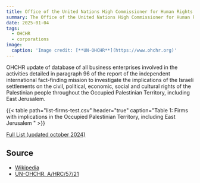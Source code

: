 ```yaml
---
title: Office of the United Nations High Commissioner for Human Rights
summary: The Office of the United Nations High Commissioner for Human Rights[a] (OHCHR) is a department of the United Nations Secretariat that works to promote and protect human rights that are guaranteed under international law and stipulated in the Universal Declaration of Human Rights of 1948. 
date: 2025-01-04
tags:
  - OHCHR
  - corporations
image:
  caption: 'Image credit: [**UN-OHCHR**](https://www.ohchr.org)'
---
```



OHCHR update of database of all business enterprises involved in the activities detailed in
paragraph 96 of the report of the independent international fact-finding mission to investigate the implications of the Israeli
settlements on the civil, political, economic, social and cultural rights of the Palestinian people throughout the Occupied
Palestinian Territory, including East Jerusalem.


{{< table path="list-firms-test.csv" header="true" caption="Table 1: Firms with implications in the Occupied
Palestinian Territory, including East Jerusalem " >}}

[Full List (updated october 2024)](https://documents.un.org/doc/undoc/gen/g24/128/97/pdf/g2412897.pdf)




## Source

- [Wikipedia](https://en.wikipedia.org/wiki/Office_of_the_United_Nations_High_Commissioner_for_Human_Rights)
- [UN-OHCHR. A/HRC/57/21](https://www.ohchr.org/sites/default/files/documents/hrbodies/hrcouncil/sessions-regular/session31/database-hrc3136/23-06-30-Update-israeli-settlement-opt-database-hrc3136.pdf)



